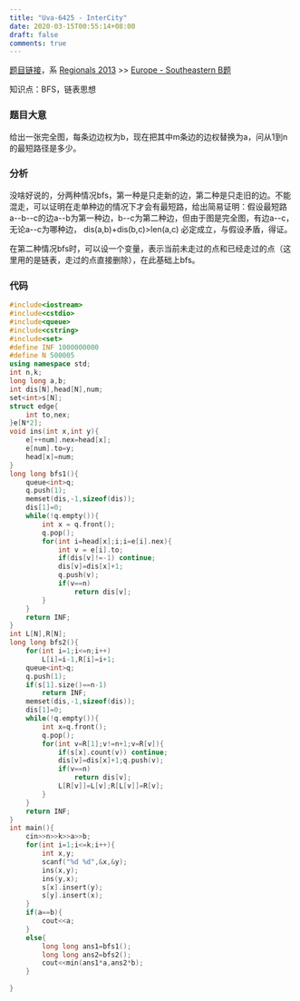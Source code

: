 ```yaml
---
title: "Uva-6425 - InterCity"
date: 2020-03-15T00:55:14+08:00
draft: false
comments: true
---
```


[题目链接](https://www.e-olymp.com/en/problems/6171)，系 [Regionals 2013](https://icpcarchive.ecs.baylor.edu/index.php?option=com_onlinejudge&Itemid=8&category=591) >> [Europe - Southeastern B题](https://icpcarchive.ecs.baylor.edu/index.php?option=com_onlinejudge&Itemid=8&category=613) 

知识点：BFS，链表思想

### 题目大意

给出一张完全图，每条边边权为b，现在把其中m条边的边权替换为a，问从1到n的最短路径是多少。

### 分析

没啥好说的，分两种情况bfs，第一种是只走新的边，第二种是只走旧的边。不能混走，可以证明在走单种边的情况下才会有最短路，给出简易证明：假设最短路a--b--c的边a--b为第一种边，b--c为第二种边，但由于图是完全图，有边a--c，无论a--c为哪种边， dis(a,b)+dis(b,c)>len(a,c) 必定成立，与假设矛盾，得证。

在第二种情况bfs时，可以设一个变量，表示当前未走过的点和已经走过的点（这里用的是链表，走过的点直接删除），在此基础上bfs。

### 代码

```c++
#include<iostream>
#include<cstdio>
#include<queue>
#include<cstring>
#include<set>
#define INF 1000000000
#define N 500005
using namespace std;
int n,k;
long long a,b;
int dis[N],head[N],num;
set<int>s[N];
struct edge{
    int to,nex;
}e[N*2];
void ins(int x,int y){
    e[++num].nex=head[x];
    e[num].to=y;
    head[x]=num;
}
long long bfs1(){
    queue<int>q;
    q.push(1);
    memset(dis,-1,sizeof(dis));
    dis[1]=0;
    while(!q.empty()){
        int x = q.front();
        q.pop();
        for(int i=head[x];i;i=e[i].nex){
            int v = e[i].to;
            if(dis[v]!=-1) continue;
            dis[v]=dis[x]+1;
            q.push(v);
            if(v==n)
                return dis[v];
        }
    }
    return INF;
}
int L[N],R[N];
long long bfs2(){
    for(int i=1;i<=n;i++)
        L[i]=i-1,R[i]=i+1;
    queue<int>q;
    q.push(1);
    if(s[1].size()==n-1)
        return INF;
    memset(dis,-1,sizeof(dis));
    dis[1]=0;
    while(!q.empty()){
        int x=q.front();
        q.pop();
        for(int v=R[1];v!=n+1;v=R[v]){
            if(s[x].count(v)) continue;
            dis[v]=dis[x]+1;q.push(v);
            if(v==n)
                return dis[v];
            L[R[v]]=L[v];R[L[v]]=R[v];
        }
    }
    return INF;
}
int main(){
    cin>>n>>k>>a>>b;
    for(int i=1;i<=k;i++){
        int x,y;
        scanf("%d %d",&x,&y);
        ins(x,y);
        ins(y,x);
        s[x].insert(y);
        s[y].insert(x);
    }
    if(a==b){
        cout<<a;
    }
    else{
        long long ans1=bfs1();
        long long ans2=bfs2();
        cout<<min(ans1*a,ans2*b);
    }
    
}
```

